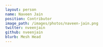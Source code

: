 ```yaml
---
layout: person
name: Naveen Jain
position: Contributor
image_path: /images/photos/naveen-jain.png
twitter: nveenjain
github: nveenjain
blurb: Mesh Head
---
```

